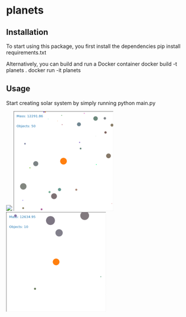 # planets

## Installation
To start using this package, you first install the dependencies
    pip install requirements.txt

Alternatively, you can build and run a Docker container
    docker build -t planets .
    docker run -it planets

## Usage
Start creating solar system by simply running
    python main.py

<p float="left">
  <img src="docs/animation_early.gif" width="270" />
  <img src="docs/animation_mid.gif" width="270" /> 
  <img src="docs/animation_stable.gif" width="270" />
</p>